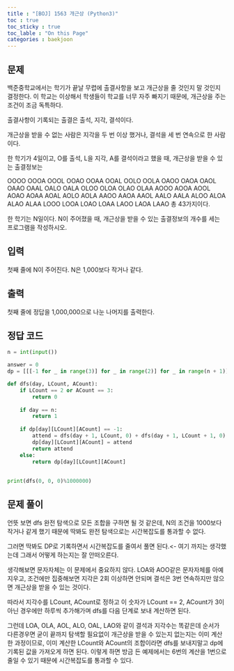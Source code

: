```yaml
---
title : "[BOJ] 1563 개근상 (Python3)"
toc : true
toc_sticky : true
toc_lable : "On this Page"
categories : baekjoon
---
```

## 문제
백준중학교에서는 학기가 끝날 무렵에 출결사항을 보고 개근상을 줄 것인지 말 것인지 결정한다. 이 학교는 이상해서 학생들이 학교를 너무 자주 빠지기 때문에, 개근상을 주는 조건이 조금 독특하다.

출결사항이 기록되는 출결은 출석, 지각, 결석이다.

개근상을 받을 수 없는 사람은 지각을 두 번 이상 했거나, 결석을 세 번 연속으로 한 사람이다.

한 학기가 4일이고, O를 출석, L을 지각, A를 결석이라고 했을 때, 개근상을 받을 수 있는 출결정보는

OOOO OOOA OOOL OOAO OOAA OOAL OOLO OOLA OAOO OAOA 
OAOL OAAO OAAL OALO OALA OLOO OLOA OLAO OLAA AOOO 
AOOA AOOL AOAO AOAA AOAL AOLO AOLA AAOO AAOA AAOL
AALO AALA ALOO ALOA ALAO ALAA LOOO LOOA LOAO LOAA 
LAOO LAOA LAAO
총 43가지이다.

한 학기는 N일이다. N이 주어졌을 때, 개근상을 받을 수 있는 출결정보의 개수를 세는 프로그램을 작성하시오.

## 입력
첫째 줄에 N이 주어진다. N은 1,000보다 작거나 같다.

## 출력
첫째 줄에 정답을 1,000,000으로 나눈 나머지를 출력한다.

## 정답 코드


```python
n = int(input())

answer = 0
dp = [[[-1 for _ in range(3)] for _ in range(2)] for _ in range(n + 1)]

def dfs(day, LCount, ACount):
    if LCount == 2 or ACount == 3:
        return 0
    
    if day == n:
        return 1
    
    if dp[day][LCount][ACount] == -1:
        attend = dfs(day + 1, LCount, 0) + dfs(day + 1, LCount + 1, 0) + dfs(day + 1, LCount, ACount + 1)
        dp[day][LCount][ACount] = attend
        return attend
    else:
        return dp[day][LCount][ACount]
        
        
print(dfs(0, 0, 0)%1000000)
```

## 문제 풀이
언뜻 보면 dfs 완전 탐색으로 모든 조합을 구하면 될 것 같은데, N의 조건을 1000보다 작거나 같게 했기 때문에 딱봐도 완전 탐색으로는 시간복잡도를 통과할 수 없다.

그러면 딱봐도 DP로 기록하면서 시간복잡도를 줄여서 풀면 된다.<- 여기 까지는 생각했는데 그래서 어떻게 하는지는 잘 안떠오른다.

생각해보면 문자자체는 이 문제에서 중요하지 않다. LOA와 AOO같은 문자자체를 아예 지우고, 조건에만 집중해보면 지각은 2회 이상하면 안되며 결석은 3번 연속하지만 않으면 개근상을 받을 수 있는 것이다.

따라서 지각수를 LCount, ACount로 정하고 이 숫자가 LCount == 2, ACount가 3이 아닌 경우에만 하루씩 추가해가며 dfs를 다음 단계로 보내 계산하면 된다.

그런데 LOA, OLA, AOL, ALO, OAL, LAO와 같이 결석과 지각수는 똑같은데 순서가 다른경우면 굳이 끝까지 탐색할 필요없이 개근상을 받을 수 있는지 없는지는 이미 계산한 과정이므로, 이미 계산한 LCount와 ACount의 조합이라면 dfs를 보내지말고 dp에 기록된 값을 가져오게 하면 된다. 이렇게 하면 방금 든 예제에서는 6번의 계산을 1번으로 줄일 수 있기 때문에 시간복잡도를 통과할 수 있다.
